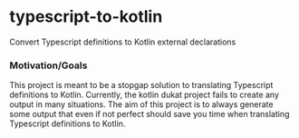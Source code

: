 # typescript-to-kotlin
Convert Typescript definitions to Kotlin external declarations

### Motivation/Goals
This project is meant to be a stopgap solution to translating Typescript definitions to Kotlin. Currently, the kotlin dukat project fails to create any output in many situations. The aim of this project is to always generate some output that even if not perfect should save you time when translating Typescript definitions to Kotlin.

